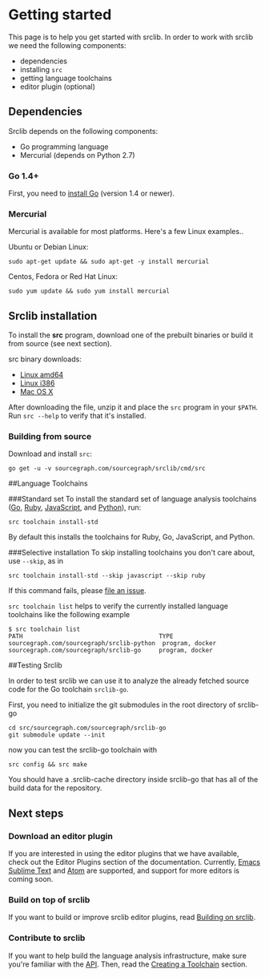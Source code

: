 # Getting started

This page is to help you get started with srclib. In order to work with srclib we need the following components:
* dependencies
* installing `src`
* getting language toolchains
* editor plugin (optional)

## Dependencies

Srclib depends on the following components:

* Go programming language
* Mercurial (depends on Python 2.7)


### Go 1.4+

First, you need to [install Go](http://golang.org/doc/install) (version 1.4 or newer).



### Mercurial
Mercurial is available for most platforms. Here's a few Linux examples..

Ubuntu or Debian Linux:
```
sudo apt-get update && sudo apt-get -y install mercurial
```

Centos, Fedora or Red Hat Linux:
```
sudo yum update && sudo yum install mercurial
```



## Srclib installation

To install the **src** program, download one of the prebuilt binaries or build
it from source (see next section).

src binary downloads:

* [Linux amd64](https://api.equinox.io/1/Applications/ap_BQxVz1iWMxmjQnbVGd85V58qz6/Updates/Asset/src.zip?os=linux&arch=amd64&channel=stable)
* [Linux i386](https://api.equinox.io/1/Applications/ap_BQxVz1iWMxmjQnbVGd85V58qz6/Updates/Asset/src.zip?os=linux&arch=386&channel=stable)
* [Mac OS X](https://api.equinox.io/1/Applications/ap_BQxVz1iWMxmjQnbVGd85V58qz6/Updates/Asset/src.zip?os=darwin&arch=amd64&channel=stable)

After downloading the file, unzip it and place the `src` program in your
`$PATH`. Run `src --help` to verify that it's installed.


### Building from source

Download and install `src`:

```
go get -u -v sourcegraph.com/sourcegraph/srclib/cmd/src
```

##Language Toolchains

###Standard set
To install the standard set of language analysis toolchains
([Go](toolchains/go.md), [Ruby](toolchains/ruby.md),
[JavaScript](toolchains/javascript.md), and [Python](toolchains/python.md)), run:

```
src toolchain install-std
```
By default this installs the toolchains for Ruby, Go, JavaScript, and Python.

###Selective installation
To skip installing toolchains you don't care about, use `--skip`, as in

```
src toolchain install-std --skip javascript --skip ruby
```

If this command fails, please
[file an issue](https://github.com/sourcegraph/srclib/issues).

`src toolchain list` helps to verify the currently installed language toolchains like the following example

```
$ src toolchain list
PATH                                      TYPE
sourcegraph.com/sourcegraph/srclib-python  program, docker
sourcegraph.com/sourcegraph/srclib-go     program, docker

```

##Testing Srclib

In order to test srclib we can use  it to analyze  the already fetched source code for the Go toolchain `srclib-go`.

First, you need to initialize the git submodules in the root directory of srclib-go
```
cd src/sourcegraph.com/sourcegraph/srclib-go
git submodule update --init
```

now you can test the srclib-go toolchain with
```
src config && src make
```

You should have a .srclib-cache directory inside srclib-go that has all of the build data for the repository.




## Next steps

### Download an editor plugin

If you are interested in using the editor plugins that we have available, check
out the Editor Plugins section of the documentation. Currently,
[Emacs](plugins/emacs.md) [Sublime Text](plugins/sublimetext.md) and
[Atom](plugins/atom.md) are supported, and support for more editors is coming soon.

### Build on top of srclib

If you want to build or improve srclib editor plugins, read
[Building on srclib](api/overview.md).


### Contribute to srclib

If you want to help build the language analysis infrastructure, make
sure you're familiar with the [API](api/overview.md). Then, read the
[Creating a Toolchain](toolchains/overview.md) section.
